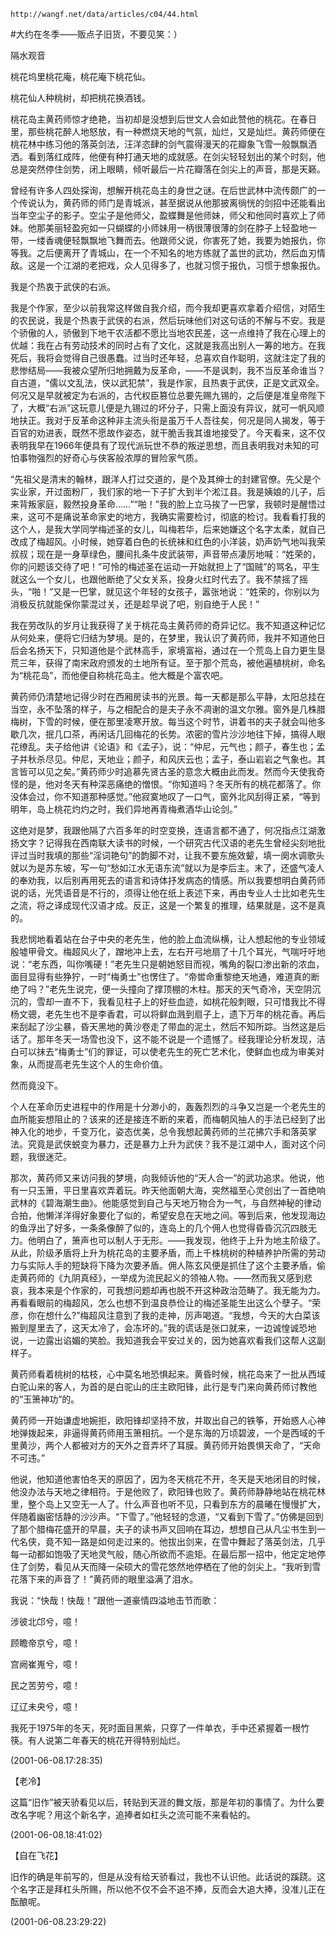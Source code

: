 `http://wangf.net/data/articles/c04/44.html`

#大约在冬季——贩点子旧货，不要见笑：）

隔水观音

桃花坞里桃花庵，桃花庵下桃花仙。

桃花仙人种桃树，却把桃花换酒钱。

桃花岛主黄药师惊才绝艳，当初却是没想到后世文人会如此赞他的桃花。在春日里，那些桃花醉人地怒放，有一种燃烧天地的气氛，灿烂，又是灿烂。黄药师便在桃花林中练习他的落英剑法，汪洋恣肆的剑气震得漫天的花瓣象飞雪一般飘飘洒洒。看到落红成阵，他便有种打通天地的成就感。在剑尖轻轻划出的某个时刻，他总是突然停住剑势，闭上眼睛，倾听最后一片花瓣落在剑尖上的声音，那是天籁。

曾经有许多人四处探询，想解开桃花岛主的身世之谜。在后世武林中流传颇广的一个传说认为，黄药师的师门是青城派，甚至据说从他那披离徜恍的剑招中还能看出当年空尘子的影子。空尘子是他师父，盈蝶舞是他师妹，师父和他同时喜欢上了师妹。他那美丽轻盈宛如一只蝴蝶的小师妹用一柄很薄很薄的剑在脖子上轻盈地一带，一缕香魂便轻飘飘地飞舞而去。他跟师父说，你害死了她，我要为她报仇，你等我。之后便离开了青城山，在一个不知名的地方练就了盖世的武功，然后血刃情敌。这是一个江湖的老把戏，众人见得多了，也就习惯于报仇，习惯于想象报仇。

我是个热衷于武侠的右派。

我是个作家，至少以前我常这样做自我介绍，而今我却更喜欢拿着介绍信，对陌生的农民说，我是个热衷于武侠的右派，然后玩味他们对这句话的不解与不安。我是个骄傲的人，骄傲到下地干农活都不愿比当地农民差，这一点维持了我在心理上的优越：我在占有劳动技术的同时占有了文化，这就是我高出别人一筹的地方。在我死后，我将会觉得自己很愚蠢。过当时还年轻，总喜欢自作聪明，这就注定了我的悲惨结局——我被众望所归地拥戴为反革命，——不是讽刺，我不当反革命谁当？自古道，“儒以文乱法，侠以武犯禁”，我是作家，且热衷于武侠，正是文武双全。何况又是早就被定为右派的，古代权臣篡位总要先赐九锡的，之后便是准皇帝陛下了，大概“右派”这玩意儿便是九锡过的坏分子，只需上面没有异议，就可一帆风顺地扶正。我对于反革命这种非主流头衔是虽万千人吾往矣，何况是同人揭发，等于百官的劝进表，既然不愿故作姿态，就干脆舌我其谁地接受了。今天看来，这不仅表明我早在1966年便具有了现代派玩世不恭的叛逆思想，而且表明我对未知的可怕事物强烈的好奇心与侠客般浓厚的冒险家气质。

“先祖父是清末的翰林，跟洋人打过交道的，是个及其绅士的封建官僚。先父是个实业家，开过面粉厂，我们家的地一下子扩大到半个淞江县。我是姨娘的儿子，后来背叛家庭，毅然投身革命……”“啪！”我的脸上立马挨了一巴掌，我顿时是醒悟过来，这可不是痛说革命家史的地方，我确实需要检讨，彻底的检讨。我看看打我的这个人，是我大学同学梅述圣的女儿，叫梅若华，后来她嫌这个名字太柔，就自己改成了梅超风。小时候，她穿着白色的长统袜和红色的小洋装，奶声奶气地叫我荣叔叔；现在是一身草绿色，腰间扎条牛皮武装带，声音带点凄厉地喊：“姓荣的，你的问题该交待了吧！”可怜的梅述圣在运动一开始就担上了“国贼”的骂名，平生就这么一个女儿，也跟他断绝了父女关系，投身火红时代去了。我不禁摇了摇头，“啪！”又是一巴掌，就见这个年轻的女孩子，嚣张地说：“姓荣的，你别以为消极反抗就能保你蒙混过关，还是趁早说了吧，别自绝于人民！”

我在劳改队的岁月让我获得了关于桃花岛主黄药师的奇异记忆。我不知道这种记忆从何处来，便将它归结为梦境。是的，在梦里，我认识了黄药师，我并不知道他日后会名扬天下，只知道他是个武林高手，家境富裕，通过在一个荒岛上自力更生垦荒三年，获得了南宋政府颁发的土地所有证。至于那个荒岛，被他遍植桃树，命名为“桃花岛”，而他便自称桃花岛主。他大概是个富农吧。

黄药师仍清楚地记得少时在西厢房读书的光景。每一天都是那么平静，太阳总挂在当空，永不坠落的样子，与之相配合的是夫子永不凋谢的温文尔雅。窗外是几株腊梅树，下雪的时候，便在那里凌寒开放。每当这个时节，讲着书的夫子就会叫他多歇几次，抿几口茶，再闲话几回梅花的长势。浓密的雪片沙沙地往下掉，搞得人眼花缭乱。夫子给他讲《论语》和《孟子》，说：“仲尼，元气也；颜子，春生也；孟子并秋杀尽见。仲尼，天地业；颜子，和风庆云也；孟子，泰山岩岩之气象也。其言皆可以见之矣。”黄药师少时追慕先贤古圣的意念大概由此而发。然而今天使我奇怪的是，他对冬天有种深恶痛绝的憎恨。“你知道吗？冬天所有的桃花都落了。你没体会过，你不知道那种感觉。”他寂寞地叹了一口气，窗外北风刮得正紧，“等到明年，岛上桃花灼灼之时，我们异地再青梅煮酒华山论剑。”

这绝对是梦，我跟他隔了六百多年的时空变换，连语言都不通了，何况指点江湖激扬文字？记得我在西南联大读书的时候，一个研究古代汉语的老先生曾经尖刻地批评过当时我填的那些“淫词艳句”的韵脚不对，让我不要东施效颦，填一阕水调歌头就以为是苏东坡，写一句“愁如江水无语东流”就以为是李后主。末了，还盛气凌人的奉劝我，以后别再用死去的语言和诗体抒发病态的情感。所以我要想明白黄药师说的话，光凭语音是不行的，须得让他在纸上表述下来，再由专业人士比如老先生之流，将之译成现代汉语才成。反正，这是一个繁复的推理，结果就是，这不是真的。

我悲悯地看着站在台子中央的老先生，他的脸上血流纵横，让人想起他的专业领域殷墟甲骨文。梅超风火了，蹭地冲上去，左右开弓地扇了十几个耳光，气喘吁吁地说：“老东西，叫你嘴硬！”老先生只是朝她怒目而视，嘴角的裂口渗出新的浓血，面目显得有些狰狞，一时“梅勇士”也愣住了。“帝喾命重黎绝天地通，难道真的断绝了吗？”老先生说完，便一头撞向了撑顶棚的木柱。那天的天气奇冷，天空阴沉沉的，雪却一直不下，我看见柱子上的好些血迹，如桃花般刺眼，只可惜我比不得杨文骢，老先生也不是李香君，可以将鲜血溅到扇子上，遗下万年的桃花香。再后来刮起了沙尘暴，昏天黑地的黄沙卷走了带血的泥土，然后不知所踪。当然这是后话了。那年冬天一场雪也没下，这不能不说是一个遗憾了。经我理论分析发现，洁白可以抹去“梅勇士”们的罪证，可以使老先生的死亡艺术化，使鲜血也成为审美对象，从而提高老先生这个人的生命价值。

然而竟没下。

个人在革命历史进程中的作用是十分渺小的，轰轰烈烈的斗争又岂是一个老先生的血所能妄想阻止的？该来的还是接连不断的来着，而梅朝风抽人的手法已经到了出神入化的地步，千变万化，姿态优美，总令我想起黄药师的兰花拂穴手和落英掌法。究竟是武侠蜕变为暴力，还是暴力上升为武侠？我不是江湖中人，面对这个问题，我很迷茫。

那次，黄药师又来访问我的梦境，向我倾诉他的“天人合一”的武功追求。他说，他有一只玉箫，平日里喜欢弄着玩。昨天他面朝大海，突然福至心灵创出了一首绝响武林的《碧海潮生曲》。他能感觉到自己与天地万物合为一气，与自然神秘的律动合拍，他懒洋洋得好象要化了似的，希望安息在天地之间。等到后来，他发现海边的鱼浮出了好多，一条条像醉了似的，连岛上的几个佣人也觉得昏昏沉沉四肢无力。他明白了，箫声也可以制人于无形。——我发现，他终于上升为地主阶级了。从此，阶级矛盾将上升为桃花岛的主要矛盾，而上千株桃树的种植养护所需的劳动力与实际人手的短缺将下降为次要矛盾。佣人陈玄风便是抓住了这个主要矛盾，偷走黄药师的《九阴真经》，一举成为流民起义的领袖人物。——然而我又感到悲哀，我本来是个作家的，可我想问题却再也脱不开这种政治范畴了。我无能为力。再看看眼前的梅超风，怎么也想不到温良恭俭让的梅述圣能生出这么个孽子。“荣彦，你在想什么?”梅超风注意到了我的走神，厉声喝道。“我想，今天的大白菜该搬到屋里去了，这天太冷了，会冻坏的。”我的谎话是张口就来，一边诚惶诚恐地说，一边露出谄媚的笑脸。我知道我会平安过关的，因为她喜欢看我们这帮人这副样子。

黄药师看着桃树的枯枝，心中莫名地恐惧起来。黄昏时候，桃花岛来了一批从西域白驼山来的客人，为首的是白驼山的庄主欧阳锋，此行是专门来向黄药师讨教他的“玉箫神功”的。

黄药师一开始谦虚地婉拒，欧阳锋却坚持不放，并取出自己的铁筝，开始惑人心神地弹拨起来，非逼得黄药师用玉箫相抗。一个是东海的万顷碧波，一个是西域的千里黄沙，两个人都被对方的天外之音弄坏了耳膜。黄药师开始畏惧天命了，“天命不可违。”

他说，他知道他害怕冬天的原因了，因为冬天桃花不开，冬天是天地闭目的时候，他没办法与天地之律相符。于是他败了，欧阳锋也败了。黄药师静静地站在桃花林里，整个岛上又空无一人了。什么声音也听不见，只看到东方的晨曦在慢慢扩大，伴随着幽密恬静的沙沙声。“下雪了。”他轻轻的念道，“又看到下雪了。”仿佛是回到了那个腊梅花盛开的早晨，夫子的读书声又回响在耳边，想想自己从凡尘书生到一代名侠，竟不知一路是如何走过来的。他拔出剑来，在雪中舞起了落英剑法，几乎每一动都如饱吸了天地灵气般，随心所欲而不逾矩。在最后那一招中，他定定地停住了剑势，看见从天而降一朵硕大的雪花悠然地停栖在了他的剑尖上。“我听到雪花落下来的声音了！”黄药师的眼里溢满了泪水。

我说：“快哉！快哉！”跟他一道豪情四溢地击节而歌：

涉彼北邙兮，噫！

顾瞻帝京兮，噫！

宫阙崔嵬兮，噫！

民之苦劳兮，噫！

辽辽未央兮，噫！

我死于1975年的冬天，死时面目黑紫，只穿了一件单衣，手中还紧握着一根竹筷。有人说第二年春天的桃花开得特别灿烂。

(2001-06-08.17:28:35)

【老冷】

这篇“旧作”被天骄看见以后，转贴到天涯的舞文版，那是年初的事情了。为什么要改名字呢？用这个新名字，追捧者如杠头之流可能不来看帖的。

(2001-06-08.18:41:02)

【自在飞花】

旧作的确是年前写的，但是从没有给天骄看过，我也不认识他。此话说的蹊跷。这个名字正是拜杠头所赐，所以他不仅不会不追不捧，反而会大追大捧，没准儿正在酝酿呢。

(2001-06-08.23:29:22)